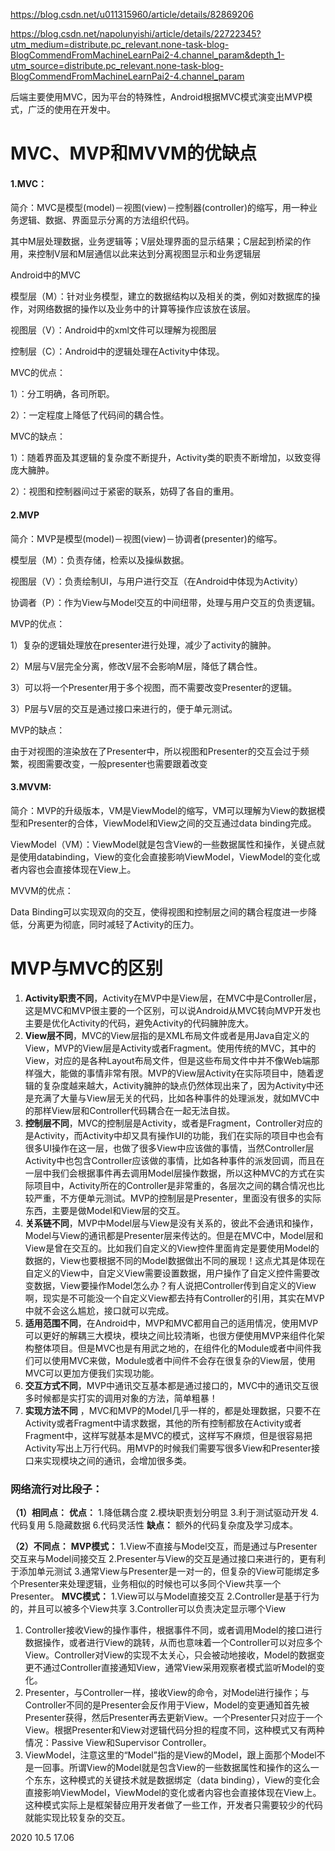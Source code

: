 https://blog.csdn.net/u011315960/article/details/82869206

https://blog.csdn.net/napolunyishi/article/details/22722345?utm_medium=distribute.pc_relevant.none-task-blog-BlogCommendFromMachineLearnPai2-4.channel_param&depth_1-utm_source=distribute.pc_relevant.none-task-blog-BlogCommendFromMachineLearnPai2-4.channel_param

后端主要使用MVC，因为平台的特殊性，Android根据MVC模式演变出MVP模式，广泛的使用在开发中。

# MVC、MVP和MVVM的优缺点  

#### 1.MVC：

简介：MVC是模型(model)－视图(view)－控制器(controller)的缩写，用一种业务逻辑、数据、界面显示分离的方法组织代码。

其中M层处理数据，业务逻辑等；V层处理界面的显示结果；C层起到桥梁的作用，来控制V层和M层通信以此来达到分离视图显示和业务逻辑层

Android中的MVC

模型层（M）：针对业务模型，建立的数据结构以及相关的类，例如对数据库的操作，对网络数据的操作以及业务中的计算等操作应该放在该层。

视图层（V）：Android中的xml文件可以理解为视图层

控制层（C）：Android中的逻辑处理在Activity中体现。

MVC的优点：

1）：分工明确，各司所职。

2）：一定程度上降低了代码间的耦合性。

MVC的缺点：

1）：随着界面及其逻辑的复杂度不断提升，Activity类的职责不断增加，以致变得庞大臃肿。

2）：视图和控制器间过于紧密的联系，妨碍了各自的重用。

#### 2.MVP

简介：MVP是模型(model)－视图(view)－协调者(presenter)的缩写。

模型层（M）：负责存储，检索以及操纵数据。

视图层（V）：负责绘制UI，与用户进行交互（在Android中体现为Activity）

协调者（P）：作为View与Model交互的中间纽带，处理与用户交互的负责逻辑。

MVP的优点：

1）复杂的逻辑处理放在presenter进行处理，减少了activity的臃肿。

2）M层与V层完全分离，修改V层不会影响M层，降低了耦合性。

3）可以将一个Presenter用于多个视图，而不需要改变Presenter的逻辑。

3）P层与V层的交互是通过接口来进行的，便于单元测试。

MVP的缺点：

由于对视图的渲染放在了Presenter中，所以视图和Presenter的交互会过于频繁，视图需要改变，一般presenter也需要跟着改变

#### 3.MVVM:

简介：MVP的升级版本，VM是ViewModel的缩写，VM可以理解为View的数据模型和Presenter的合体，ViewModel和View之间的交互通过data binding完成。

ViewModel（VM）：ViewModel就是包含View的一些数据属性和操作，关键点就是使用databinding，View的变化会直接影响ViewModel，ViewModel的变化或者内容也会直接体现在View上。

MVVM的优点：

Data Binding可以实现双向的交互，使得视图和控制层之间的耦合程度进一步降低，分离更为彻底，同时减轻了Activity的压力。

# MVP与MVC的区别

1. **Activity职责不同**，Activity在MVP中是View层，在MVC中是Controller层，这是MVC和MVP很主要的一个区别，可以说Android从MVC转向MVP开发也主要是优化Activity的代码，避免Activity的代码臃肿庞大。
2. **View层不同**，MVC的View层指的是XML布局文件或者是用Java自定义的View，MVP的View层是Activity或者Fragment。使用传统的MVC，其中的View，对应的是各种Layout布局文件，但是这些布局文件中并不像Web端那样强大，能做的事情非常有限。MVP的View层Activity在实际项目中，随着逻辑的复杂度越来越大，Activity臃肿的缺点仍然体现出来了，因为Activity中还是充满了大量与View层无关的代码，比如各种事件的处理派发，就如MVC中的那样View层和Controller代码耦合在一起无法自拔。
3. **控制层不同**，MVC的控制层是Activity，或者是Fragment，Controller对应的是Activity，而Activity中却又具有操作UI的功能，我们在实际的项目中也会有很多UI操作在这一层，也做了很多View中应该做的事情，当然Controller层Activity中也包含Controller应该做的事情，比如各种事件的派发回调，而且在一层中我们会根据事件再去调用Model层操作数据，所以这种MVC的方式在实际项目中，Activity所在的Controller是非常重的，各层次之间的耦合情况也比较严重，不方便单元测试。MVP的控制层是Presenter，里面没有很多的实际东西，主要是做Model和View层的交互。
4. **关系链不同**，MVP中Model层与View是没有关系的，彼此不会通讯和操作，Model与View的通讯都是Presenter层来传达的。但是在MVC中，Model层和View是曾在交互的。比如我们自定义的View控件里面肯定是要使用Model的数据的，View也要根据不同的Model数据做出不同的展现！这点尤其是体现在自定义的View中，自定义View需要设置数据，用户操作了自定义控件需要改变数据，View要操作Model怎么办？有人说把Controller传到自定义的View啊，现实是不可能没一个自定义View都去持有Controller的引用，其实在MVP中就不会这么尴尬，接口就可以完成。
5. **适用范围不同**，在Android中，MVP和MVC都用自己的适用情况，使用MVP可以更好的解耦三大模块，模块之间比较清晰，也很方便使用MVP来组件化架构整体项目。但是MVC也是有用武之地的，在组件化的Module或者中间件我们可以使用MVC来做，Module或者中间件不会存在很复杂的View层，使用MVC可以更加方便我们实现功能。
6. **交互方式不同**，MVP中通讯交互基本都是通过接口的，MVC中的通讯交互很多时候都是实打实的调用对象的方法，简单粗暴！
7. **实现方法不同** ，MVC和MVP的Model几乎一样的，都是处理数据，只要不在Activity或者Fragment中请求数据，其他的所有控制都放在Activity或者Fragment中，这样写就基本是MVC的模式，这样写不麻烦，但是很容易把Activity写出上万行代码。用MVP的时候我们需要写很多View和Presenter接口来实现模块之间的通讯，会增加很多类。

### **网络流行对比段子：**

**（1）相同点：**
**优点：**
1.降低耦合度
2.模块职责划分明显
3.利于测试驱动开发
4.代码复用
5.隐藏数据
6.代码灵活性
**缺点：**
额外的代码复杂度及学习成本。

**（2）不同点：**
**MVP模式：**
1.View不直接与Model交互，而是通过与Presenter交互来与Model间接交互
2.Presenter与View的交互是通过接口来进行的，更有利于添加单元测试
3.通常View与Presenter是一对一的，但复杂的View可能绑定多个Presenter来处理逻辑，业务相似的时候也可以多同个View共享一个Presenter。
**MVC模式：**
1.View可以与Model直接交互
2.Controller是基于行为的，并且可以被多个View共享
3.Controller可以负责决定显示哪个View









1. Controller接收View的操作事件，根据事件不同，或者调用Model的接口进行数据操作，或者进行View的跳转，从而也意味着一个Controller可以对应多个View。Controller对View的实现不太关心，只会被动地接收，Model的数据变更不通过Controller直接通知View，通常View采用观察者模式监听Model的变化。
2. Presenter，与Controller一样，接收View的命令，对Model进行操作；与Controller不同的是Presenter会反作用于View，Model的变更通知首先被Presenter获得，然后Presenter再去更新View。一个Presenter只对应于一个View。根据Presenter和View对逻辑代码分担的程度不同，这种模式又有两种情况：Passive View和Supervisor Controller。
3. ViewModel，注意这里的“Model”指的是View的Model，跟上面那个Model不是一回事。所谓View的Model就是包含View的一些数据属性和操作的这么一个东东，这种模式的关键技术就是数据绑定（data binding），View的变化会直接影响ViewModel，ViewModel的变化或者内容也会直接体现在View上。这种模式实际上是框架替应用开发者做了一些工作，开发者只需要较少的代码就能实现比较复杂的交互。

2020 10.5 17.06
